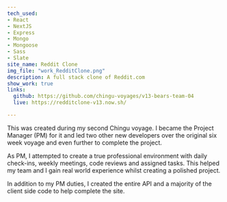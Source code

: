 ```yaml
---
tech_used:
- React
- NextJS
- Express
- Mongo
- Mongoose
- Sass
- Slate
site_name: Reddit Clone
img_file: "work_RedditClone.png"
description: A full stack clone of Reddit.com
show_work: true
links:
  github: https://github.com/chingu-voyages/v13-bears-team-04
  live: https://redditclone-v13.now.sh/

---
```

This was created during my second Chingu voyage. I became the Project Manager (PM) for it and led two other new developers over the original six week voyage and even further to complete the project. 

As PM, I attempted to create a true professional environment with daily check-ins, weekly meetings, code reviews and assigned tasks. This helped my team and I gain real world experience whilst creating a polished project.

In addition to my PM duties, I created the entire API and a majority of the client side code to help complete the site.